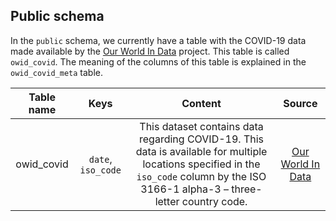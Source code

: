 
## Public schema

In the `public` schema, we currently have a table with the COVID-19 data made available by the [Our World In Data](https://ourworldindata.org/coronavirus#explore-the-global-situation) project. This table is called `owid_covid`. The meaning of the columns of this table is explained in the `owid_covid_meta` table.

| Table name  | Keys |                                                                                                                     Content                                                                                                                     | Source | 
| :----: | :-----:  |:-----------------------------------------------------------------------------------------------------------------------------------------------------------------------------------------------------------------------------------------------:| :----: |
| owid_covid | `date`, `iso_code` |         This dataset contains data regarding COVID-19. This data is available for multiple locations specified in the `iso_code` column by the ISO 3166-1 alpha-3 – three-letter country code.       | [Our World In Data](https://ourworldindata.org/coronavirus#explore-the-global-situation)  |



